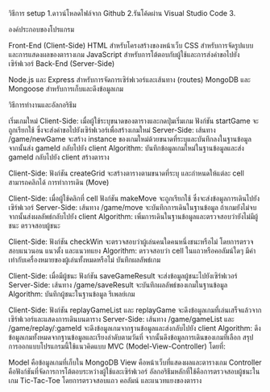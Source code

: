 วิธีการ setup
1.ดาวน์โหลดไฟล์จาก Github
2.รันโค้ดผ่าน Visual Studio Code
3.

องค์ประกอบของโปรแกรม

Front-End (Client-Side)
HTML สำหรับโครงสร้างของหน้าเว็บ
CSS สำหรับการจัดรูปแบบและการแสดงผลของตารางเกม
JavaScript สำหรับการโต้ตอบกับผู้ใช้และการส่งคำขอไปยังเซิร์ฟเวอร์
Back-End (Server-Side)

Node.js และ Express สำหรับการจัดการเซิร์ฟเวอร์และเส้นทาง (routes)
MongoDB และ Mongoose สำหรับการเก็บและดึงข้อมูลเกม

วิธีการทำงานและอัลกอริธึม

เริ่มเกมใหม่
Client-Side: เมื่อผู้ใช้ระบุขนาดของตารางและกดปุ่มเริ่มเกม ฟังก์ชัน startGame จะถูกเรียกใช้ ซึ่งจะส่งคำขอไปยังเซิร์ฟเวอร์เพื่อสร้างเกมใหม่
Server-Side: เส้นทาง /game/newGame จะสร้าง instance ของเกมใหม่ด้วยขนาดที่ระบุและบันทึกลงในฐานข้อมูล จากนั้นส่ง gameId กลับไปยัง client
Algorithm: บันทึกข้อมูลเกมใหม่ในฐานข้อมูลและส่ง gameId กลับไปยัง client
สร้างตาราง

Client-Side: ฟังก์ชัน createGrid จะสร้างตารางตามขนาดที่ระบุ และกำหนดให้แต่ละ cell สามารถคลิกได้
การทำการเดิน (Move)

Client-Side: เมื่อผู้ใช้คลิกที่ cell ฟังก์ชัน makeMove จะถูกเรียกใช้ ซึ่งจะส่งข้อมูลการเดินไปยังเซิร์ฟเวอร์
Server-Side: เส้นทาง /game/move จะบันทึกการเดินในฐานข้อมูล ถ้าเกมยังไม่จบ จากนั้นส่งผลลัพธ์กลับไปยัง client
Algorithm: เพิ่มการเดินในฐานข้อมูลและตรวจสอบว่ายังไม่มีผู้ชนะ
ตรวจสอบผู้ชนะ

Client-Side: ฟังก์ชัน checkWin จะตรวจสอบว่าผู้เล่นคนใดคนหนึ่งชนะหรือไม่ โดยการตรวจสอบแนวนอน แนวตั้ง และแนวทแยง
Algorithm: ตรวจสอบว่า cell ในแถวหรือคอลัมน์ใดๆ มีค่าเท่ากับเครื่องหมายของผู้เล่นทั้งหมดหรือไม่
บันทึกผลลัพธ์เกม

Client-Side: เมื่อมีผู้ชนะ ฟังก์ชัน saveGameResult จะส่งข้อมูลผู้ชนะไปยังเซิร์ฟเวอร์
Server-Side: เส้นทาง /game/saveResult จะบันทึกผลลัพธ์ของเกมในฐานข้อมูล
Algorithm: บันทึกผู้ชนะในฐานข้อมูล
รีเพลย์เกม

Client-Side: ฟังก์ชัน replayGameList และ replayGame จะดึงข้อมูลเกมที่เล่นเสร็จแล้วจากเซิร์ฟเวอร์และแสดงการเดินบนตาราง
Server-Side: เส้นทาง /game/gameList และ /game/replay/:gameId จะดึงข้อมูลเกมจากฐานข้อมูลและส่งกลับไปยัง client
Algorithm: ดึงข้อมูลเกมทั้งหมดจากฐานข้อมูลและเรียงลำดับตามวันที่ จากนั้นดึงข้อมูลการเดินของเกมที่เลือก
สรุป
การออกแบบโปรแกรมนี้ใช้แนวคิดแบบ MVC (Model-View-Controller) โดยที่:

Model คือข้อมูลเกมที่เก็บใน MongoDB
View คือหน้าเว็บที่แสดงผลและตารางเกม
Controller คือฟังก์ชันที่จัดการการโต้ตอบระหว่างผู้ใช้และเซิร์ฟเวอร์
อัลกอริธึมหลักที่ใช้คือการตรวจสอบผู้ชนะในเกม Tic-Tac-Toe โดยการตรวจสอบแถว คอลัมน์ และแนวทแยงของตาราง
